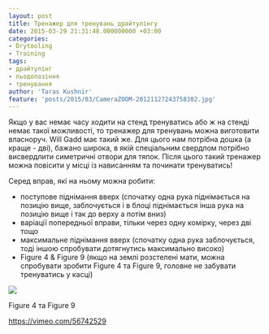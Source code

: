 ```yaml
---
layout: post
title: Тренажер для тренувань драйтулінгу
date: 2015-03-29 21:31:48.000000000 +03:00
categories:
- Drytooling
- Training
tags:
- драйтулінг
- льодолазіння
- тренування
author: 'Taras Kushnir'
feature: 'posts/2015/03/CameraZOOM-20121127243758382.jpg'
---
```


Якщо у вас немає часу ходити на стенд тренуватись або ж на стенді немає такої можливості, то тренажер для тренувань можна виготовити власноруч. Will Gadd має такий же. Для цього нам потрібна дошка (а краще - дві), бажано широка, в якій спеціальним свердлом потрібно висвердлити симетричні отвори для тяпок. Після цього такий тренажер можна повісити у місці із нависанням та починати тренуватись!

Серед вправ, які на ньому можна робити:
<ul>
<li>поступове піднімання вверх (спочатку одна рука піднімається на позицію вище, заблочується і в блоці піднімається інша рука на позицію вище і так до верху а потім вниз)</li>
<li>варіації попередньої вправи, тільки через одну комірку, через дві тощо</li>
<li>максимальне піднімання вверх (спочатку одна рука заблочується, тоді іншою спробувати дотягнутись максимально високо)</li>
<li>Figure 4 &amp; Figure 9 (якщо на землі розстелені мати, можна спробувати зробити Figure 4 та Figure 9, головне не забувати тренуватись у касці)</li>
</ul>

![]({{site.baseurl}}/assets/images/posts/2015/03/CameraZOOM-20121127211058949.jpg)

Figure 4 та Figure 9

https://vimeo.com/56742529
